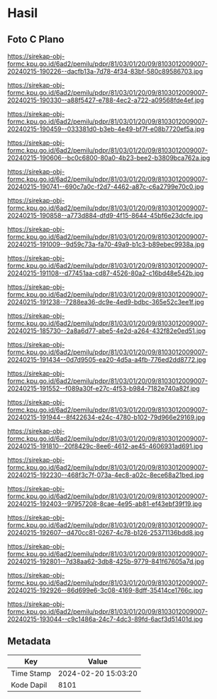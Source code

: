 # Hasil

## Foto C Plano

https://sirekap-obj-formc.kpu.go.id/6ad2/pemilu/pdpr/81/03/01/20/09/8103012009007-20240215-190226--dacfb13a-7d78-4f34-83bf-580c89586703.jpg

https://sirekap-obj-formc.kpu.go.id/6ad2/pemilu/pdpr/81/03/01/20/09/8103012009007-20240215-190330--a88f5427-e788-4ec2-a722-a09568fde4ef.jpg

https://sirekap-obj-formc.kpu.go.id/6ad2/pemilu/pdpr/81/03/01/20/09/8103012009007-20240215-190459--033381d0-b3eb-4e49-bf7f-e08b7720ef5a.jpg

https://sirekap-obj-formc.kpu.go.id/6ad2/pemilu/pdpr/81/03/01/20/09/8103012009007-20240215-190606--bc0c6800-80a0-4b23-bee2-b3809bca762a.jpg

https://sirekap-obj-formc.kpu.go.id/6ad2/pemilu/pdpr/81/03/01/20/09/8103012009007-20240215-190741--690c7a0c-f2d7-4462-a87c-c6a2799e70c0.jpg

https://sirekap-obj-formc.kpu.go.id/6ad2/pemilu/pdpr/81/03/01/20/09/8103012009007-20240215-190858--a773d884-dfd9-4f15-8644-45bf6e23dcfe.jpg

https://sirekap-obj-formc.kpu.go.id/6ad2/pemilu/pdpr/81/03/01/20/09/8103012009007-20240215-191009--9d59c73a-fa70-49a9-b1c3-b89ebec9938a.jpg

https://sirekap-obj-formc.kpu.go.id/6ad2/pemilu/pdpr/81/03/01/20/09/8103012009007-20240215-191108--d77451aa-cd87-4526-80a2-c16bd48e542b.jpg

https://sirekap-obj-formc.kpu.go.id/6ad2/pemilu/pdpr/81/03/01/20/09/8103012009007-20240215-191238--7288ea36-dc9e-4ed9-bdbc-365e52c3ee1f.jpg

https://sirekap-obj-formc.kpu.go.id/6ad2/pemilu/pdpr/81/03/01/20/09/8103012009007-20240215-185730--2a8a6d77-abe5-4e2d-a264-432f82e0ed51.jpg

https://sirekap-obj-formc.kpu.go.id/6ad2/pemilu/pdpr/81/03/01/20/09/8103012009007-20240215-191434--0d7d9505-ea20-4d5a-a4fb-776ed2dd8772.jpg

https://sirekap-obj-formc.kpu.go.id/6ad2/pemilu/pdpr/81/03/01/20/09/8103012009007-20240215-191552--f089a30f-e27c-4f53-b984-7182e740a82f.jpg

https://sirekap-obj-formc.kpu.go.id/6ad2/pemilu/pdpr/81/03/01/20/09/8103012009007-20240215-191944--8f422634-e24c-4780-b102-79d966e29169.jpg

https://sirekap-obj-formc.kpu.go.id/6ad2/pemilu/pdpr/81/03/01/20/09/8103012009007-20240215-191810--20f8429c-8ee6-4612-ae45-4606931ad691.jpg

https://sirekap-obj-formc.kpu.go.id/6ad2/pemilu/pdpr/81/03/01/20/09/8103012009007-20240215-192230--468f3c7f-073a-4ec8-a02c-8ece68a21bed.jpg

https://sirekap-obj-formc.kpu.go.id/6ad2/pemilu/pdpr/81/03/01/20/09/8103012009007-20240215-192403--97957208-8cae-4e95-ab81-ef43ebf39f19.jpg

https://sirekap-obj-formc.kpu.go.id/6ad2/pemilu/pdpr/81/03/01/20/09/8103012009007-20240215-192607--d470cc81-0267-4c78-b126-25371136bdd8.jpg

https://sirekap-obj-formc.kpu.go.id/6ad2/pemilu/pdpr/81/03/01/20/09/8103012009007-20240215-192801--7d38aa62-3db8-425b-9779-841f67605a7d.jpg

https://sirekap-obj-formc.kpu.go.id/6ad2/pemilu/pdpr/81/03/01/20/09/8103012009007-20240215-192926--86d699e6-3c08-4169-8dff-35414ce1766c.jpg

https://sirekap-obj-formc.kpu.go.id/6ad2/pemilu/pdpr/81/03/01/20/09/8103012009007-20240215-193044--c9c1486a-24c7-4dc3-89fd-6acf3d51401d.jpg


## Metadata

| Key        | Value               |
| ---------- | ------------------- |
| Time Stamp | 2024-02-20 15:03:20 |
| Kode Dapil | 8101                |



